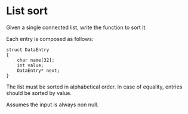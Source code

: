 # List sort

Given a single connected list, write the function to sort it.

Each entry is composed as follows:

```
struct DataEntry
{
	char name[32];
	int value;
	DataEntry* next;
}
```

The list must be sorted in alphabetical order.
In case of equality, entries should be sorted by value.

Assumes the input is always non null.
